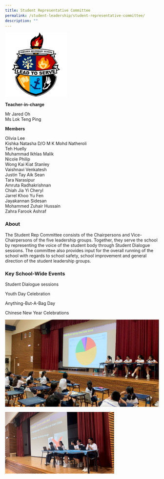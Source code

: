```yaml
---
title: Student Representative Committee
permalink: /student-leadership/student-representative-committee/
description: ""
---
```

<img style="width:40%" src="/images/Crest%20SRC.png">

**Teacher-in-charge**  

Mr Jared Oh  <br>
Ms Lok Teng Ping  
  
**Members**

Olivia Lee  <br>
Kishka Natasha D/O M K Mohd Natheroli  <br>
Teh Huelly  <br>
Muhammad Ikhlas Malik  <br>
Nicole Philip  <br>
Wong Kai Kiat Stanley  <br>
Vaishnavi Venkatesh<br>
Justin Tay Aik Sean  <br>
Tara Narasipur  <br>
Amruta Radhakrishnan  <br>
Chiah Jia Yi Cheryl  <br>
Jarrel Khoo Yu Fen  <br>
Jayakannan Sidesan  <br>
Mohammed Zuhair Hussain  <br>
Zahra Farook Ashraf  
  

### About
The Student Rep Committee consists of the Chairpersons and Vice-Chairpersons of the five leadership groups. Together, they serve the school by representing the voice of the student body through Student Dialogue sessions. The committee also provides input for the overall running of the school with regards to school safety, school improvement and general direction of the student leadership groups.

### Key School-Wide Events

Student Dialogue sessions

Youth Day Celebration

Anything-But-A-Bag Day

Chinese New Year Celebrations

![](/images/2019%20Dialogue%20Session.png)

![](/images/student%20rep%20committee.jpg)